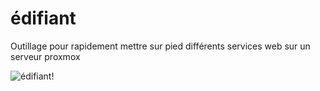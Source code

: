 # édifiant
Outillage pour rapidement mettre sur pied différents services web sur un serveur proxmox

![édifiant!](https://vignette.wikia.nocookie.net/muppet/images/8/81/Kermit_Snowths.jpg/revision/latest?cb=20090404065735)
